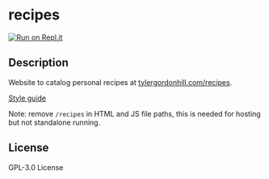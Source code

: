 # recipes

[![Run on Repl.it](https://repl.it/badge/github/TyHil/recipes)](https://repl.it/github/TyHil/recipes)

## Description

Website to catalog personal recipes at [tylergordonhill.com/recipes](https://tylergordonhill.com/recipes).

[Style guide](https://github.com/TyHil/personal-website-styles)

Note: remove `/recipes` in HTML and JS file paths, this is needed for hosting but not standalone running.

## License

GPL-3.0 License
